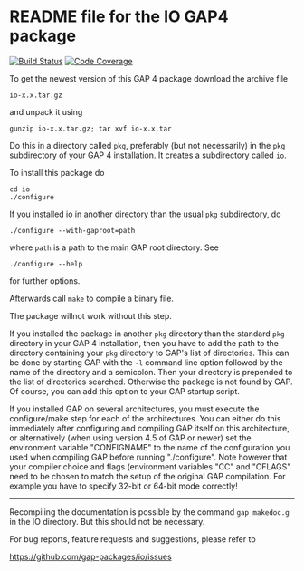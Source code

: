 # README file for the IO GAP4 package

[![Build Status](https://travis-ci.org/gap-packages/io.svg?branch=master)](https://travis-ci.org/gap-packages/io)
[![Code Coverage](https://codecov.io/github/gap-packages/io/coverage.svg?branch=master&token=)](https://codecov.io/gh/gap-packages/io)


To get the newest version of this GAP 4 package download the
archive file

    io-x.x.tar.gz

and unpack it using

    gunzip io-x.x.tar.gz; tar xvf io-x.x.tar

Do this in a directory called `pkg`, preferably (but not necessarily)
in the `pkg` subdirectory of your GAP 4 installation. It creates a
subdirectory called `io`.

To install this package do

    cd io
    ./configure

If you installed io in another directory than the usual `pkg`
subdirectory, do

    ./configure --with-gaproot=path

where `path` is a path to the main GAP root directory.
See

    ./configure --help

for further options.

Afterwards call `make` to compile a binary file.

The package willnot work without this step.

If you installed the package in another `pkg` directory than the standard
`pkg` directory in your GAP 4 installation, then you have to add the path
to the directory containing your `pkg` directory to GAP's list of directories.
This can be done by starting GAP with the `-l` command line option
followed by the name of the directory and a semicolon. Then your directory
is prepended to the list of directories searched. Otherwise the package
is not found by GAP. Of course, you can add this option to your GAP
startup script.

If you installed GAP on several architectures, you must execute the
configure/make step for each of the architectures. You can either
do this immediately after configuring and compiling GAP itself on
this architecture, or alternatively (when using version 4.5 of GAP or
newer) set the environment variable "CONFIGNAME" to the name of the
configuration you used when compiling GAP before running "./configure".
Note however that your compiler choice and flags (environment variables
"CC" and "CFLAGS" need to be chosen to match the setup of the original
GAP compilation. For example you have to specify 32-bit or 64-bit mode
correctly!

----------------------------------------------------------------------------

Recompiling the documentation is possible by the command `gap makedoc.g`
in the IO directory. But this should not be necessary.

For bug reports, feature requests and suggestions, please refer to

   <https://github.com/gap-packages/io/issues>
